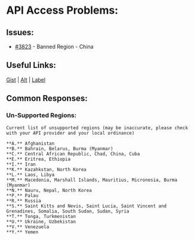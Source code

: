 [gist]:https://gist.github.com/anonhostpi/97d4bb3e9535c92b8173fae704b76264#file-_topics-0005-api-llm-0002-access-banned-md
[source]:https://github.com/anonhostpi/AUTOGPT.TRACKERS/blob/main/TOPICS/0005.API/LLM/0002.ACCESS/BANNED.md
[label]:https://github.com/Significant-Gravitas/Auto-GPT/labels/API%20access
# API Access Problems:
## Issues:
- [#3823][3823] - Banned Region - China

## Useful Links:
[Gist][gist] | [Alt][source] | [Label][label]

## Common Responses:
### Un-Supported Regions:
```
Current list of unsupported regions (may be inaccurate, please check with your API provider and your local ordinance)

**A.** Afghanistan
**B.** Bahrain, Belarus, Burma (Myanmar)
**C.** Central African Republic, Chad, China, Cuba
**E.** Eritrea, Ethiopia
**I.** Iran
**K.** Kazahkstan, North Korea
**L.** Laos, Libya
**M.** Macedonia, Marshall Islands, Mauritius, Micronesia, Burma (Myanmar)
**N.** Nauru, Nepal, North Korea
**P.** Palau
**R.** Russia
**S.** Saint Kitts and Nevis, Saint Lucia, Saint Vincent and Grenadines, Somalia, South Sudan, Sudan, Syria
**T.** Tonga, Turkmenistan
**U.** Ukraine, Uzbekistan
**V.** Venezuela
**Y.** Yemen
```
[3823]:https://github.com/Significant-Gravitas/Auto-GPT/issues/3823